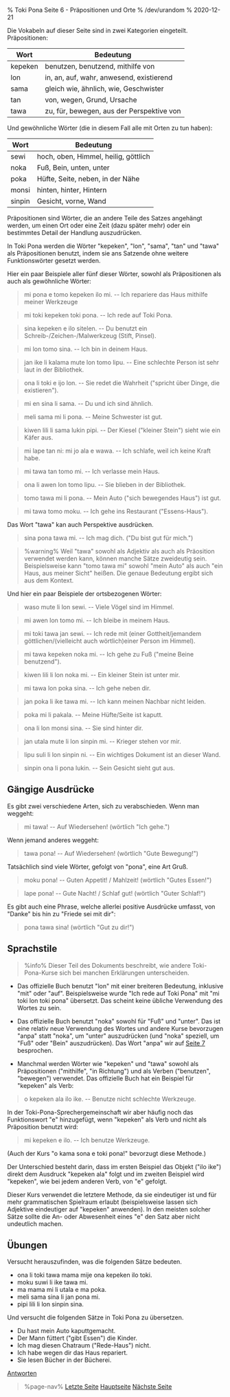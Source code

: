 % Toki Pona Seite 6 - Präpositionen und Orte
% /dev/urandom
% 2020-12-21

Die Vokabeln auf dieser Seite sind in zwei Kategorien eingeteilt. Präpositionen:

| Wort    | Bedeutung                                |
|---------|------------------------------------------|
| kepeken | benutzen, benutzend, mithilfe von        |
| lon     | in, an, auf, wahr, anwesend, existierend |
| sama    | gleich wie, ähnlich, wie, Geschwister    |
| tan     | von, wegen, Grund, Ursache               |
| tawa    | zu, für, bewegen, aus der Perspektive von|

Und gewöhnliche Wörter (die in diesem Fall alle mit Orten zu tun haben):

| Wort    | Bedeutung                                |
|---------|------------------------------------------|
| sewi    | hoch, oben, Himmel, heilig, göttlich     |
| noka    | Fuß, Bein, unten, unter                  |
| poka    | Hüfte, Seite, neben, in der Nähe         |
| monsi   | hinten, hinter, Hintern                  |
| sinpin  | Gesicht, vorne, Wand                     |

Präpositionen sind Wörter, die an andere Teile des Satzes angehängt werden, um einen Ort 
oder eine Zeit (dazu später mehr) oder ein bestimmtes Detail der Handlung auszudrücken.

In Toki Pona werden die Wörter "kepeken", "lon", "sama", "tan" und "tawa" als Präpositionen 
benutzt, indem sie ans Satzende ohne weitere Funktionswörter gesetzt werden.

Hier ein paar Beispiele aller fünf dieser Wörter, sowohl als Präpositionen als auch als 
gewöhnliche Wörter:

> mi pona e tomo kepeken ilo mi. -- Ich repariere das Haus mithilfe meiner Werkzeuge

> mi toki kepeken toki pona. -- Ich rede auf Toki Pona.

> sina kepeken e ilo sitelen. -- Du benutzt ein Schreib-/Zeichen-/Malwerkzeug (Stift, Pinsel).

> mi lon tomo sina. -- Ich bin in deinem Haus.

> jan ike li kalama mute lon tomo lipu. -- Eine schlechte Person ist sehr laut in der Bibliothek.

> ona li toki e ijo lon. -- Sie redet die Wahrheit ("spricht über Dinge, die existieren").

> mi en sina li sama. -- Du und ich sind ähnlich.

> meli sama mi li pona. -- Meine Schwester ist gut.

> kiwen lili li sama lukin pipi. -- Der Kiesel ("kleiner Stein") sieht wie ein Käfer aus.

> mi lape tan ni: mi jo ala e wawa. -- Ich schlafe, weil ich keine Kraft habe.

> mi tawa tan tomo mi. -- Ich verlasse mein Haus.

> ona li awen lon tomo lipu. -- Sie blieben in der Bibliothek.

> tomo tawa mi li pona. -- Mein Auto ("sich bewegendes Haus") ist gut.

> mi tawa tomo moku. -- Ich gehe ins Restaurant ("Essens-Haus").

Das Wort "tawa" kan auch Perspektive ausdrücken.

> sina pona tawa mi. -- Ich mag dich. ("Du bist gut für mich.")

> %warning%
> Weil "tawa" sowohl als Adjektiv als auch als Präosition verwendet werden kann, 
> können manche Sätze zweideutig sein. Beispielsweise kann "tomo tawa mi" sowohl 
> "mein Auto" als auch "ein Haus, aus meiner Sicht" heißen. Die genaue Bedeutung 
> ergibt sich aus dem Kontext.

Und hier ein paar Beispiele der ortsbezogenen Wörter:

> waso mute li lon sewi. -- Viele Vögel sind im Himmel.

> mi awen lon tomo mi. -- Ich bleibe in meinem Haus.

> mi toki tawa jan sewi. -- Ich rede mit (einer Gottheit/jemandem 
> göttlichen/(vielleicht auch wörtlich)einer Person im Himmel).

> mi tawa kepeken noka mi. -- Ich gehe zu Fuß ("meine Beine benutzend").

> kiwen lili li lon noka mi. -- Ein kleiner Stein ist unter mir.

> mi tawa lon poka sina. -- Ich gehe neben dir.

> jan poka li ike tawa mi. -- Ich kann meinen Nachbar nicht leiden.

> poka mi li pakala. -- Meine Hüfte/Seite ist kaputt.

> ona li lon monsi sina. -- Sie sind hinter dir.

> jan utala mute li lon sinpin mi. -- Krieger stehen vor mir.

> lipu suli li lon sinpin ni. -- Ein wichtiges Dokument ist an dieser Wand.

> sinpin ona li pona lukin. -- Sein Gesicht sieht gut aus.

## Gängige Ausdrücke

Es gibt zwei verschiedene Arten, sich zu verabschieden. Wenn man weggeht:

> mi tawa! -- Auf Wiedersehen! (wörtlich "Ich gehe.")

Wenn jemand anderes weggeht:
 
> tawa pona! -- Auf Wiedersehen! (wörtlich "Gute Bewegung!")

Tatsächlich sind viele Wörter, gefolgt von "pona", eine Art Gruß.

> moku pona! -- Guten Appetit! / Mahlzeit! (wörtlich "Gutes Essen!")

> lape pona! -- Gute Nacht! / Schlaf gut! (wörtlich "Guter Schlaf!")

Es gibt auch eine Phrase, welche allerlei positive Ausdrücke umfasst, von "Danke" bis hin zu "Friede sei mit dir":

> pona tawa sina! (wörtlich "Gut zu dir!")

## Sprachstile

> %info%
> Dieser Teil des Dokuments beschreibt, wie andere Toki-Pona-Kurse sich bei 
> manchen Erklärungen unterscheiden.

* Das offizielle Buch benutzt "lon" mit einer breiteren Bedeutung, inklusive "mit" oder "auf". 
Beispielsweise wurde "Ich rede auf Toki Pona" mit "mi toki lon toki pona" übersetzt. Das 
scheint keine übliche Verwendung des Wortes zu sein.

* Das offizielle Buch benutzt "noka" sowohl für "Fuß" und "unter". Das ist eine relativ neue 
Verwendung des Wortes und andere Kurse bevorzugen "anpa" statt "noka", um "unter" auszudrücken 
(und "noka" speziell, um "Fuß" oder "Bein" auszudrücken). Das Wort "anpa" wir auf 
[Seite 7](de/7) besprochen.

* Manchmal werden Wörter wie "kepeken" und "tawa" sowohl als Präpositionen ("mithilfe", 
"in Richtung") und als Verben ("benutzen", "bewegen") verwendet. Das offizielle Buch hat ein 
Beispiel für "kepeken" als Verb:

> o kepeken ala ilo ike. -- Benutze nicht schlechte Werkzeuge.

In der Toki-Pona-Sprechergemeinschaft wir aber häufig noch das Funktionswort "e" hinzugefügt, 
wenn "kepeken" als Verb und nicht als Präposition benutzt wird:

> mi kepeken e ilo. -- Ich benutze Werkzeuge.

(Auch der Kurs "o kama sona e toki pona!" bevorzugt diese Methode.)

Der Unterschied besteht darin, dass im ersten Beispiel das Objekt ("ilo ike") direkt dem 
Ausdruck "kepeken ala" folgt und im zweiten Beispiel wird "kepeken", wie bei jedem anderen 
Verb, von "e" gefolgt.

Dieser Kurs verwendet die letztere Methode, da sie eindeutiger ist und für mehr grammatischen 
Spielraum erlaubt (beispielsweise lassen sich Adjektive eindeutiger auf "kepeken" anwenden). 
In den meisten solcher Sätze sollte die An- oder Abwesenheit eines "e" den Satz aber nicht 
undeutlich machen.

## Übungen

Versucht herauszufinden, was die folgenden Sätze bedeuten.

* ona li toki tawa mama mije ona kepeken ilo toki.
* moku suwi li ike tawa mi.
* ma mama mi li utala e ma poka.
* meli sama sina li jan pona mi.
* pipi lili li lon sinpin sina.

Und versucht die folgenden Sätze in Toki Pona zu übersetzen.

* Du hast mein Auto kaputtgemacht.
* Der Mann füttert ("gibt Essen") die Kinder.
* Ich mag diesen Chatraum ("Rede-Haus") nicht.
* Ich habe wegen dir das Haus repariert.
* Sie lesen Bücher in der Bücherei.

[Antworten](de/answers#p6)

> %page-nav%
> [Letzte Seite](de/5)
> [Hauptseite](de)
> [Nächste Seite](de/7)

